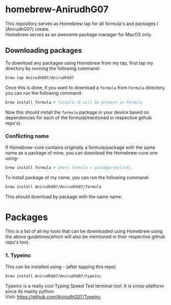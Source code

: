 # homebrew-AnirudhG07

This repository serves as Homebrew tap for all formula's and packages I (AnirudhG07) create.
<br>Homebrew serves as an awesome package manager for MacOS only.
## Downloading packages
To download any packages using Homebrew from my tap, first tap my directory by running the following command-
```bash
brew tap AnirudhG07/AnirudhG07
```
Once this is done, if you want to download a `formula` from `Formula` directory, you can run the following command-
```bash
brew install formula # formula.rb will be present in Formula
```
Now this should install the `formula` package in your device based on dependencies for each of the formula(mentioned in respective github repo's).

### Conflicting name 
If Homebrew-core contains originally a formula/package with the same name as a package of mine, you can download the Homebrew-core one using-
```bash
brew install formula # where formula = package/tool/etc.
```
To install package of my name, you can run the following command-
```bash
brew install AnirudhG07/AnirudhG07/formula
```
This should download by package with the same name.

# Packages
This is a list of all my tools that can be downloaded using Homebrew using the above guidelines(which will also be mentioned in their respective github repo's too).

### 1. Typeinc 
This can be installed using - (after tapping this repo)
```bash
brew install AnirudhG07/AnirudhG07/typeinc
```
Typeinc is a really cool Typing Speed Test terminal tool. It is cross-platform since its mainly python.<br>Visit: https://github.com/AnirudhG07/Typeinc



